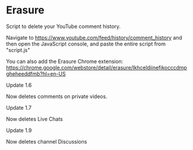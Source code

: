 # Erasure

Script to delete your YouTube comment history.

Navigate to https://www.youtube.com/feed/history/comment_history and then open
the JavaScript console, and paste the entire script from "script.js"


You can also add the Erasure Chrome extension: https://chrome.google.com/webstore/detail/erasure/lkhceldiinefjkocccdmpgheheeddfmb?hl=en-US

Update 1.6

Now deletes comments on private videos.

Update 1.7

Now deletes Live Chats

Update 1.9

Now deletes channel Discussions
